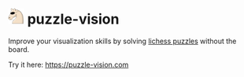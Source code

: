 # <img src="./client/src/assets/icons/app-logo.svg" width="32px" height="32px"> puzzle-vision

Improve your visualization skills by solving [lichess puzzles](https://database.lichess.org/#puzzles) without the board.

Try it here: https://puzzle-vision.com

